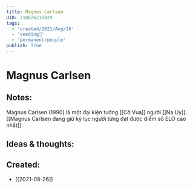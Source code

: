 ```yaml
---
title: Magnus Carlsen
UID: 210826215029
tags:
  - 'created/2021/Aug/26'
  - 'seeding🌱'
  - 'permanent/people'
publish: True
---
```

# Magnus Carlsen

## Notes:
Magnus Carlsen (1990) là một đại kiện tướng [[Cờ Vua]] người [[Na Uy]]. [[Magnus Carlsen đang giữ kỷ lục người từng đạt được điểm số ELO cao nhất]]

## Ideas & thoughts:

## Created:
- [[2021-08-26]]
